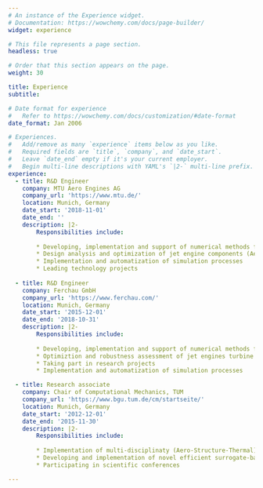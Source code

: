 ```yaml
---
# An instance of the Experience widget.
# Documentation: https://wowchemy.com/docs/page-builder/
widget: experience

# This file represents a page section.
headless: true

# Order that this section appears on the page.
weight: 30

title: Experience
subtitle:

# Date format for experience
#   Refer to https://wowchemy.com/docs/customization/#date-format
date_format: Jan 2006

# Experiences.
#   Add/remove as many `experience` items below as you like.
#   Required fields are `title`, `company`, and `date_start`.
#   Leave `date_end` empty if it's your current employer.
#   Begin multi-line descriptions with YAML's `|2-` multi-line prefix.
experience:
  - title: R&D Engineer
    company: MTU Aero Engines AG
    company_url: 'https://www.mtu.de/'
    location: Munich, Germany
    date_start: '2018-11-01'
    date_end: ''
    description: |2-
        Responsibilities include:
        
        * Developing, implementation and support of numerical methods for optimization, UQ, sensitivity analysis, etc. 
        * Design analysis and optimization of jet engine components (Aerodynamics, Structures, Multi-Disziplinary)
        * Implementation and automatization of simulation processes
        * Leading technology projects
        
  - title: R&D Engineer
    company: Ferchau GmbH
    company_url: 'https://www.ferchau.com/'
    location: Munich, Germany
    date_start: '2015-12-01'
    date_end: '2018-10-31'
    description: |2-
        Responsibilities include:
        
        * Developing, implementation and support of numerical methods for optimization, UQ, sensitivity analysis, etc. 
        * Optimiztion and robustness assessment of jet engines turbine and compressor components.
        * Taking part in research projects 
        * Implementation and automatization of simulation processes    

  - title: Research associate
    company: Chair of Computational Mechanics, TUM
    company_url: 'https://www.bgu.tum.de/cm/startseite/'
    location: Munich, Germany
    date_start: '2012-12-01'
    date_end: '2015-11-30'
    description: |2-
        Responsibilities include:
        
        * Implementation of multi-disciplinaty (Aero-Structure-Thermal) optimization for vane clusters of a jet engine LPT. 
        * Developing and implementation of novel efficient surrogate-based optimization and robust-odesign methods
        * Participating in scientific conferences  

---
```

